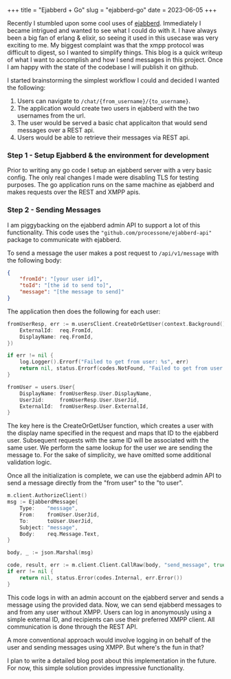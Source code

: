 +++
title = "Ejabberd + Go"
slug = "ejabberd-go"
date = 2023-06-05
+++

Recently I stumbled upon some cool uses of [ejabberd](https://www.ejabberd.im). Immediately I became intrigued and wanted to see what I could do with it. I have always been a big fan of erlang & elixir, so seeing it used in this usecase was very exciting to me. My biggest complaint was that the xmpp protocol was difficult to digest, so I wanted to simplify things. This blog is a quick writeup of what I want to accomplish and how I send messages in this project. Once I am happy with the state of the codebase I will publish it on github.

I started brainstorming the simplest workflow I could and decided I wanted the following:

1) Users can navigate to `/chat/{from_username}/{to_username}`.
2) The application would create two users in ejabberd with the two usernames from the url.
3) The user would be served a basic chat applicaiton that would send messages over a REST api.
4) Users would be able to retrieve their messages via REST api.



### Step 1 - Setup Ejabberd & the environment for development

Prior to writing any go code I setup an ejabberd server with a very basic config. The only real changes I made were disabling TLS for testing purposes. The go application runs on the same machine as ejabberd and makes requests over the REST and XMPP apis.

### Step 2 - Sending Messages

I am piggybacking on the ejabberd admin API to support a lot of this functionality. This code uses the `"github.com/processone/ejabberd-api"` package to communicate with ejabberd.

To send a message the user makes a post request to `/api/v1/message` with the following body:

```json
{
    "fromId": "[your user id]",
    "toId": "[the id to send to]",
    "message": "[the message to send]"
}
```

The application then does the following for each user:

```go
fromUserResp, err := m.usersClient.CreateOrGetUser(context.Background(), &users.CreateOrGetUserRequest{
    ExternalId:  req.FromId,
    DisplayName: req.FromId,
})

if err != nil {
    log.Logger().Errorf("Failed to get from user: %s", err)
    return nil, status.Errorf(codes.NotFound, "Failed to get from user %s", err)
}

fromUser = users.User{
    DisplayName: fromUserResp.User.DisplayName,
    UserJid:     fromUserResp.User.UserJid,
    ExternalId:  fromUserResp.User.ExternalId,
}
```

The key here is the CreateOrGetUser function, which creates a user with the display name specified in the request and maps that ID to the ejabberd user. Subsequent requests with the same ID will be associated with the same user. We perform the same lookup for the user we are sending the message to. For the sake of simplicity, we have omitted some additional validation logic.

Once all the initialization is complete, we can use the ejabberd admin API to send a message directly from the "from user" to the "to user".
```go
m.client.AuthorizeClient()
msg := EjabberdMessage{
    Type:    "message",
    From:    fromUser.UserJid,
    To:      toUser.UserJid,
    Subject: "message",
    Body:    req.Message.Text,
}

body, _ := json.Marshal(msg)

code, result, err := m.client.Client.CallRaw(body, "send_message", true)
if err != nil {
    return nil, status.Error(codes.Internal, err.Error())
}
```

This code logs in with an admin account on the ejabberd server and sends a message using the provided data. Now, we can send ejabberd messages to and from any user without XMPP. Users can log in anonymously using a simple external ID, and recipients can use their preferred XMPP client. All communication is done through the REST API.

A more conventional approach would involve logging in on behalf of the user and sending messages using XMPP. But where's the fun in that?

I plan to write a detailed blog post about this implementation in the future. For now, this simple solution provides impressive functionality.
